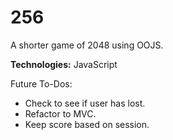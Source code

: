 # 256

A shorter game of 2048 using OOJS.

**Technologies:** JavaScript

Future To-Dos:

- Check to see if user has lost.
- Refactor to MVC.
- Keep score based on session.
